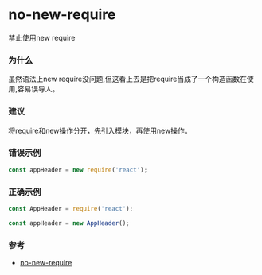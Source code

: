 # no-new-require

禁止使用new require

### 为什么

虽然语法上new require没问题,但这看上去是把require当成了一个构造函数在使用,容易误导人。

### 建议

将require和new操作分开，先引入模块，再使用new操作。

### 错误示例

```js
const appHeader = new require('react');
```

### 正确示例

```js
const AppHeader = require('react');

const appHeader = new AppHeader();
```

### 参考

- [no-new-require](https://eslint.org/docs/rules/no-new-require)
